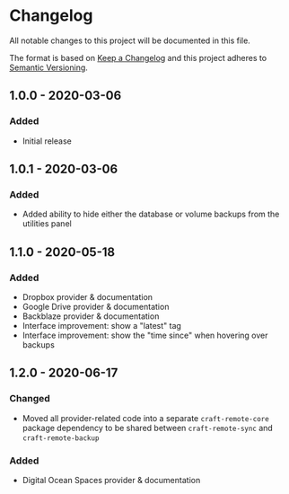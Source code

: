 # Changelog

All notable changes to this project will be documented in this file.

The format is based on [Keep a Changelog](http://keepachangelog.com/) and this project adheres to [Semantic Versioning](http://semver.org/).

## 1.0.0 - 2020-03-06

### Added

- Initial release

## 1.0.1 - 2020-03-06

### Added

- Added ability to hide either the database or volume backups from the utilities panel

## 1.1.0 - 2020-05-18

### Added

- Dropbox provider & documentation
- Google Drive provider & documentation
- Backblaze provider & documentation
- Interface improvement: show a "latest" tag
- Interface improvement: show the "time since" when hovering over backups

## 1.2.0 - 2020-06-17

### Changed

- Moved all provider-related code into a separate `craft-remote-core` package dependency to be shared between `craft-remote-sync` and `craft-remote-backup`

### Added

- Digital Ocean Spaces provider & documentation
